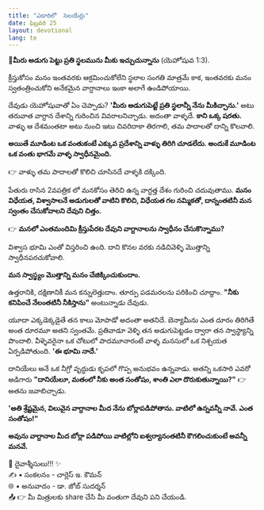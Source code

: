 ```yaml
---
title: "ఎడారిలో  సెలయేర్లు"
date: ఫిబ్రవరి 25
layout: devotional
lang: te
---
```


**📖మీరు అడుగు పెట్టు ప్రతి స్థలమును మీకు ఇచ్చుచున్నాను**
 (యెహోషువ 1:3).

క్రీస్తుకోసం మనం ఇంతవరకు ఆక్రమించుకోలేని స్థలాల సంగతి మాత్రమే కాక, ఇంతవరకు మనం స్వతంత్రించుకోని అనేకమైన వాగ్దానాలు ఇంకా అలాగే ఉండిపోయాయి. 

దేవుడు యెహోషువాతో ఏం చెప్పాడు? 
**'మీరు అడుగుపెట్టే ప్రతి స్థలాన్నీ నేను మీకిచ్చాను.'** అటు తరువాత వాగ్దాన దేశాన్ని గురించిన వివరాలనిచ్చాడు. అదంతా వాళ్ళదే. 
**కాని ఒక్క షరతు.**
 వాళ్ళు ఆ దేశమంతటా అటు నుంచి ఇటు చివరిదాకా తిరగాలి‌, తమ పాదాలతో దాన్ని కొలవాలి.

**అయితే మూడింట ఒక వంతుకంటే ఎక్కువ ప్రదేశాన్ని వాళ్ళు తిరిగి చూడలేదు. అందుకే మూడింట ఒక వంతు భాగమే వాళ్ళ స్వాధీనమైంది.**

👉 వాళ్ళు తమ పాదాలతో కొలిచి చూసినదే వాళ్ళకి దక్కింది.

పేతురు రాసిన 2వపత్రిక లో మనకోసం తెరిచి ఉన్న వాగ్దత్త దేశం గురించి చదువుతాము. **మనం విధేయత, విశ్వాసాలనే అడుగులతో వాటిని కొలిచి, విధేయత గల నమ్మికతో,  దాన్నంతటినీ మన స్వంతం చేసుకోవాలని దేవుని చిత్తం.**

👉 **మనలో ఎంతమందిమి క్రీస్తుపేరట దేవుని వాగ్దానాలను స్వాధీనం చేసుకొన్నాము?**

విశ్వాస భూమి ఎంతో విస్తరించి ఉంది. దాని కొనల వరకు నడిచివెళ్ళి మొత్తాన్ని స్వాధీనపరచుకోవాలి.

**మన స్వాస్థ్యం మొత్తాన్ని మనం చేజిక్కించుకుందాం.**

  ఉత్తరానికి, దక్షిణానికీ మన కన్నులెత్తుదాం. తూర్పు పడమరలను పరికించి చూద్దాం. 
**"నీకు కనిపించే నేలంతటినీ నీకిస్తాను"** అంటున్నాడు దేవుడు.

యూదా ఎక్కడెక్కడైతే తన కాలు మోపాడో అదంతా అతనిదే. బెన్యామీను ఎంత దూరం తిరిగితే అంత దూరమూ అతని స్వంతమే. ప్రతివాడూ వెళ్ళి తన అడుగుపెట్టడం ద్వారా తన స్వాస్థ్యాన్ని పొందాలి. వీళ్ళెవరైనా ఒక చోటులో పాదమూనారంటే వాళ్ళ మనసులో ఒక నిశ్చయత ఏర్పడిపోతుంది. **'ఈ భూమి నాదే.'**

దానియేలు అనే ఒక నీగ్రో వృద్ధుడు కృపలో గొప్ప అనుభవం ఉన్నవాడు. అతన్ని ఒకసారి ఎవరో అడిగారు **"దానియేలూ, మతంలో నీకు అంత సంతోషం, శాంతి ఎలా దొరుకుతున్నాయి?"**
👉 అతను జవాబిచ్చాడు. 

**'అతి శ్రేష్టమైన, విలువైన వాగ్దానాల మీద నేను బోర్లాపడిపోతాను. వాటిలో ఉన్నవన్నీ నావే. ఎంత సంతోషం!"** 

**అవును వాగ్దానాల మీద బోర్లా పడిపోయి వాటిల్లోని ఐశ్వర్యానంతటినీ కౌగలించుకుంటే అవన్నీ మనవే.**

<div class="blessing">🙏 <span class="bless-text">దైవాశ్శీసులు!!!</span> ✨</div>

<div class="credit">✍️ <span class="credit-text">▪ సంకలనం - చార్లెస్ ఇ. కౌమన్</span></div>
<div class="credit">🌐 <span class="credit-text">▪ అనువాదం - డా. జోబ్ సుదర్శన్</span></div>


<div class="share">📤 👉 <span class="share-text">మీ మిత్రులకు share చేసి మీ వంతుగా దేవుని పని చేయండి.</span></div>
